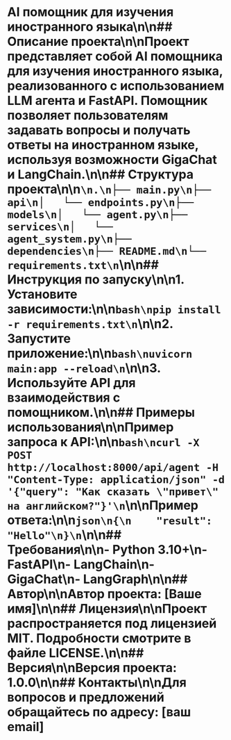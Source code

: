 # AI помощник для изучения иностранного языка\n\n## Описание проекта\n\nПроект представляет собой AI помощника для изучения иностранного языка, реализованного с использованием LLM агента и FastAPI. Помощник позволяет пользователям задавать вопросы и получать ответы на иностранном языке, используя возможности GigaChat и LangChain.\n\n## Структура проекта\n\n```\n.\n├── main.py\n├── api\n│   └── endpoints.py\n├── models\n│   └── agent.py\n├── services\n│   └── agent_system.py\n├── dependencies\n├── README.md\n└── requirements.txt\n```\n\n## Инструкция по запуску\n\n1. Установите зависимости:\n\n```bash\npip install -r requirements.txt\n```\n\n2. Запустите приложение:\n\n```bash\nuvicorn main:app --reload\n```\n\n3. Используйте API для взаимодействия с помощником.\n\n## Примеры использования\n\nПример запроса к API:\n\n```bash\ncurl -X POST http://localhost:8000/api/agent -H "Content-Type: application/json" -d '{"query": "Как сказать \"привет\" на английском?"}'\n```\n\nПример ответа:\n\n```json\n{\n    "result": "Hello"\n}\n```\n\n## Требования\n\n- Python 3.10+\n- FastAPI\n- LangChain\n- GigaChat\n- LangGraph\n\n## Автор\n\nАвтор проекта: [Ваше имя]\n\n## Лицензия\n\nПроект распространяется под лицензией MIT. Подробности смотрите в файле LICENSE.\n\n## Версия\n\nВерсия проекта: 1.0.0\n\n## Контакты\n\nДля вопросов и предложений обращайтесь по адресу: [ваш email]